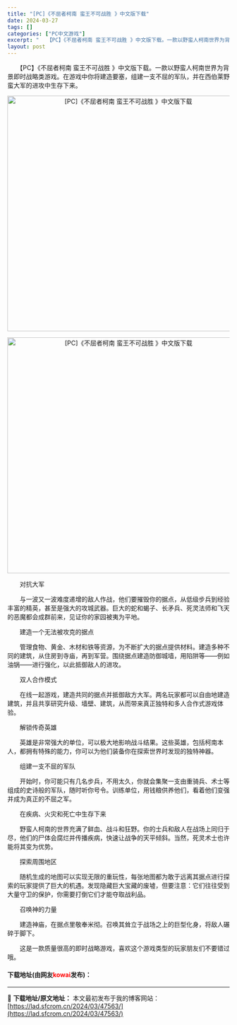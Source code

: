 ```yaml
---
title: "[PC]《不屈者柯南 蛮王不可战胜 》中文版下载"
date: 2024-03-27
tags: []
categories: ["PC中文游戏"]
excerpt: "　　【PC】《不屈者柯南 蛮王不可战胜 》中文版下载。一款以野蛮人柯南世界为背景即时战略类游戏。在游戏中你将建造要塞，组建一支不屈的军队，并在西伯莱野蛮大军的进攻中生存下来。 　　对抗大军 　　与一波又一波难度递增的敌人作战，他们要摧毁你的据点，从低级步兵到经验丰富的精英，甚至是强大的攻城武器。巨大&hellip;"
layout: post
---
```


 <p>　　【PC】《不屈者柯南 蛮王不可战胜 》中文版下载。一款以野蛮人柯南世界为背景即时战略类游戏。在游戏中你将建造要塞，组建一支不屈的军队，并在西伯莱野蛮大军的进攻中生存下来。</p> <p align="center"><img align="" border="0" src="https://lad.sfcrom.cn/wp-content/uploads/2024/03/20240327_6603776b8aae0.webp" width="533" alt="[PC]《不屈者柯南 蛮王不可战胜 》中文版下载" /></p> <p align="center"><img align="" border="0" src="https://lad.sfcrom.cn/wp-content/uploads/2024/03/20240327_6603776c13482.webp" width="534" alt="[PC]《不屈者柯南 蛮王不可战胜 》中文版下载" /></p> <p>　　对抗大军</p> <p>　　与一波又一波难度递增的敌人作战，他们要摧毁你的据点，从低级步兵到经验丰富的精英，甚至是强大的攻城武器。巨大的蛇和蝎子、长矛兵、死灵法师和飞天的恶魔都会成群前来，见证你的家园被夷为平地。</p> <p>　　建造一个无法被攻克的据点</p> <p>　　管理食物、黄金、木材和铁等资源，为不断扩大的据点提供材料。建造多种不同的建筑，从住房到寺庙，再到军营。围绕据点建造防御城墙，用陷阱等&mdash;&mdash;例如油锅&mdash;&mdash;进行强化，以此抵御敌人的进攻。</p> <p>　　双人合作模式</p> <p>　　在线一起游戏，建造共同的据点并抵御敌方大军。两名玩家都可以自由地建造建筑，并且共享研究升级、墙壁、建筑，从而带来真正独特和多人合作式游戏体验。</p> <p>　　解锁传奇英雄</p> <p>　　英雄是非常强大的单位，可以极大地影响战斗结果。这些英雄，包括柯南本人，都拥有特殊的能力，你可以为他们装备你在探索世界时发现的独特神器。</p> <p>　　组建一支不屈的军队</p> <p>　　开始时，你可能只有几名步兵，不用太久，你就会集聚一支由重骑兵、术士等组成的史诗般的军队，随时听你号令。训练单位，用钱粮供养他们，看着他们变强并成为真正的不屈之军。</p> <p>　　在疾病、火灾和死亡中生存下来</p> <p>　　野蛮人柯南的世界充满了鲜血、战斗和狂野。你的士兵和敌人在战场上同归于尽，他们的尸体会腐烂并传播疾病，快速让战争的天平倾斜。当然，死灵术士也许能将其变为优势。</p> <p>　　探索周围地区</p> <p>　　随机生成的地图可以实现无限的重玩性，每张地图都为敢于远离其据点进行探索的玩家提供了巨大的机遇。发现隐藏巨大宝藏的废墟，但要注意：它们往往受到大量守卫的保护，你需要打倒它们才能夺取战利品。</p> <p>　　召唤神的力量</p> <p>　　建造神庙，在据点里敬奉米彻。召唤其耸立于战场之上的巨型化身，将敌人碾碎于脚下。</p> <p>　　这是一款质量很高的即时战略游戏，喜欢这个游戏类型的玩家朋友们不要错过哦。</p> <p><h4>下载地址(由网友<font color="red">kowai</font>发布)：</h4></p> 

---
📖 **下载地址/原文地址：** 本文最初发布于我的博客网站：[https://lad.sfcrom.cn/2024/03/47563/](https://lad.sfcrom.cn/2024/03/47563/)
